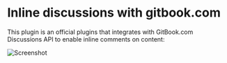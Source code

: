 # Inline discussions with gitbook.com

This plugin is an official plugins that integrates with GitBook.com Discussions API to enable inline comments on content:

![Screenshot](https://gitbookio.github.io/blog/assets/2015-11-02-discussions.png)


